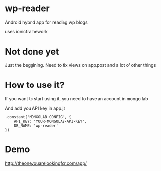 # wp-reader
Android hybrid app for reading wp blogs

uses ionicframework

# Not done yet

Just the beggining. Need to fix views on app.post and a lot of other things

# How to use it?

If you want to start using it, you need to have an account in mongo lab

And add you API key in app.js

````
.constant('MONGOLAB_CONFIG', {
	API_KEY: 'YOUR-MONGOLAB-API-KEY',
	DB_NAME: 'wp-reader'
})
````


# Demo

http://theoneyouarelookingfor.com/app/
